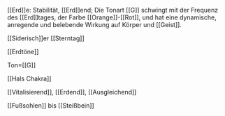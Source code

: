 [[Erd]]e: Stabilität, [[Erd]]end; Die Tonart [[G]] schwingt mit der Frequenz des [[Erd]]tages, der Farbe [[Orange]]-[[Rot]], und hat eine dynamische, anregende und belebende Wirkung auf Körper und [[Geist]].

[[Siderisch]]er [[Sterntag]]

[[Erdtöne]]

Ton=[[G]]

[[Hals Chakra]]

[[Vitalisierend]], [[Erdend]], [[Ausgleichend]]

[[Fußsohlen]] bis [[Steißbein]]